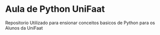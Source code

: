 # Aula de Python UniFaat
Repositorio Utilizado para ensionar conceitos basicos de Python para os Alunos da UniFaat
